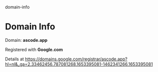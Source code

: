 domain-info
# Domain Info

Domain: **ascode.app**

Registered with **Google.com**

Details at https://domains.google.com/registrar/ascode.app?hl=nl&_ga=2.33462456.787081268.1653395081-1462341266.1653395081
